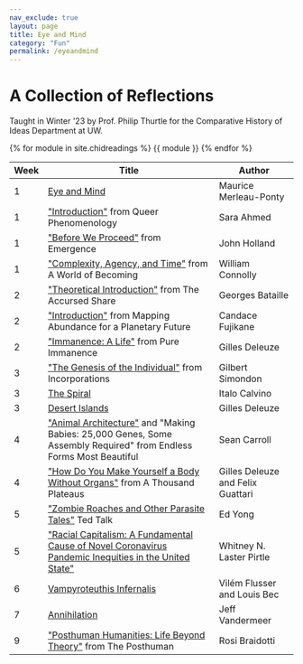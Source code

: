 ```yaml
---
nav_exclude: true
layout: page
title: Eye and Mind
category: "Fun"
permalink: /eyeandmind
---
```

# A Collection of Reflections

Taught in Winter '23 by Prof. Philip Thurtle 
for the Comparative History of Ideas Department at UW.


{% for module in site.chidreadings %}
{{ module }}
{% endfor %}

| Week | Title | Author |
| -- | ----- | -- | 
| 1 | [Eye and Mind](/chid1a) | Maurice Merleau-Ponty |
| 1 | ["Introduction"](/chid1a) from Queer Phenomenology | Sara Ahmed |
| 1 | ["Before We Proceed"](/chid1b) from Emergence | John Holland|
| 1 | ["Complexity, Agency, and Time"](/chid1b) from A World of Becoming| William Connolly |
| 2 | ["Theoretical Introduction"](/chid2a) from The Accursed Share | Georges Bataille |
| 2 | ["Introduction"](/chid2a) from Mapping Abundance for a Planetary Future| Candace Fujikane |
| 2 | ["Immanence: A Life"](/chid2b) from Pure Immanence | Gilles Deleuze|
| 3 | ["The Genesis of the Individual"](/chid3a) from Incorporations | Gilbert Simondon|
| 3 | [The Spiral](/chid3b) | Italo Calvino |
| 3 | [Desert Islands](/chid3b) | Gilles Deleuze |
| 4 | ["Animal Architecture"](/chid4a) and "Making Babies: 25,000 Genes, Some Assembly Required" from Endless Forms Most Beautiful| Sean Carroll |
| 4 | ["How Do You Make Yourself a Body Without Organs"](/chid4b) from A Thousand Plateaus | Gilles Deleuze and Felix Guattari |
| 5 | ["Zombie Roaches and Other Parasite Tales"](/chid5a) Ted Talk | Ed Yong |
| 5 | ["Racial Capitalism: A Fundamental Cause of Novel Coronavirus Pandemic Inequities in the United State"](/chid5b) | Whitney N. Laster Pirtle |
| 6 | [Vampyroteuthis Infernalis](/chid6a) | Vilém Flusser and Louis Bec |
| 7 | [Annihilation](/chid7a) | Jeff Vandermeer |
| 9 | ["Posthuman Humanities: Life Beyond Theory"](/chid9a) from The Posthuman | Rosi Braidotti |

